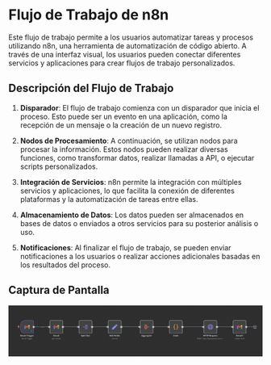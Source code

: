 # Flujo de Trabajo de n8n

Este flujo de trabajo permite a los usuarios automatizar tareas y procesos utilizando n8n, una herramienta de automatización de código abierto. A través de una interfaz visual, los usuarios pueden conectar diferentes servicios y aplicaciones para crear flujos de trabajo personalizados.

## Descripción del Flujo de Trabajo

1. **Disparador**: El flujo de trabajo comienza con un disparador que inicia el proceso. Esto puede ser un evento en una aplicación, como la recepción de un mensaje o la creación de un nuevo registro.

2. **Nodos de Procesamiento**: A continuación, se utilizan nodos para procesar la información. Estos nodos pueden realizar diversas funciones, como transformar datos, realizar llamadas a API, o ejecutar scripts personalizados.

3. **Integración de Servicios**: n8n permite la integración con múltiples servicios y aplicaciones, lo que facilita la conexión de diferentes plataformas y la automatización de tareas entre ellas.

4. **Almacenamiento de Datos**: Los datos pueden ser almacenados en bases de datos o enviados a otros servicios para su posterior análisis o uso.

5. **Notificaciones**: Al finalizar el flujo de trabajo, se pueden enviar notificaciones a los usuarios o realizar acciones adicionales basadas en los resultados del proceso.

## Captura de Pantalla

![Flujo de Trabajo de n8n](screenshot.png)
